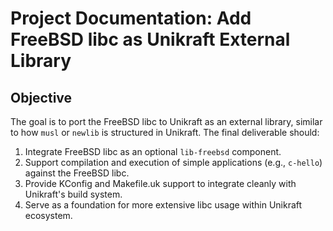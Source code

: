 #  Project Documentation: Add FreeBSD libc as Unikraft External Library

##  Objective

The goal is to port the FreeBSD libc to Unikraft as an external library, similar to how `musl` or `newlib` is structured in Unikraft. The final deliverable should:

1. Integrate FreeBSD libc as an optional `lib-freebsd` component.
2. Support compilation and execution of simple applications (e.g., `c-hello`) against the FreeBSD libc.
3. Provide KConfig and Makefile.uk support to integrate cleanly with Unikraft's build system.
4. Serve as a foundation for more extensive libc usage within Unikraft ecosystem.
